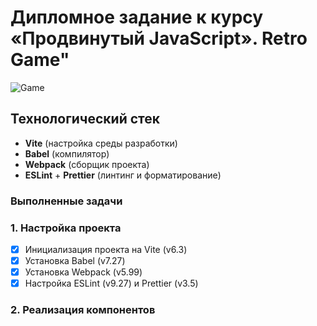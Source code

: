# Дипломное задание к курсу «Продвинутый JavaScript». Retro Game"

![Game](/src/img/)

## Технологический стек
- **Vite** (настройка среды разработки)
- **Babel** (компилятор)
- **Webpack** (сборщик проекта)
- **ESLint** + **Prettier** (линтинг и форматирование)



### Выполненные задачи

### 1. Настройка проекта
- [x] Инициализация проекта на Vite (v6.3)
- [x] Установка Babel (v7.27)
- [x] Установка Webpack (v5.99)
- [x] Настройка ESLint (v9.27) и Prettier (v3.5)

### 2. Реализация компонентов
